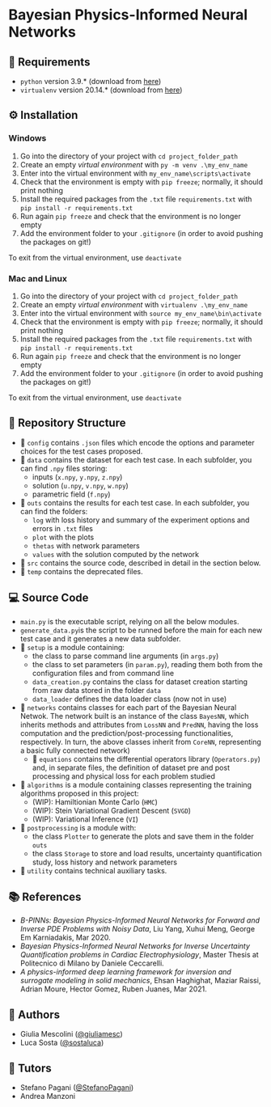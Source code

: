 # Bayesian Physics-Informed Neural Networks

## :pushpin: Requirements
- `python` version 3.9.* (download from [here](https://www.python.org/downloads/))
- `virtualenv` version 20.14.* (download from [here](https://virtualenv.pypa.io/en/latest/installation.html#via-pip))

## :gear: Installation 
### Windows
1. Go into the directory of your project with `cd project_folder_path`
2. Create an empty *virtual environment* with `py -m venv .\my_env_name`
3. Enter into the virtual environment with `my_env_name\scripts\activate`
4. Check that the environment is empty with `pip freeze`; normally, it should print nothing
5. Install the required packages from the `.txt` file `requirements.txt` with `pip install -r requirements.txt`
6. Run again `pip freeze` and check that the environment is no longer empty
7. Add the environment folder to your `.gitignore` (in order to avoid pushing the packages on git!)

To exit from the virtual environment, use `deactivate`
### Mac and Linux
1. Go into the directory of your project with `cd project_folder_path`
2. Create an empty *virtual environment* with `virtualenv .\my_env_name`
3. Enter into the virtual environment with `source my_env_name\bin\activate`
4. Check that the environment is empty with `pip freeze`; normally, it should print nothing
5. Install the required packages from the `.txt` file `requirements.txt` with `pip install -r requirements.txt`
6. Run again `pip freeze` and check that the environment is no longer empty
7. Add the environment folder to your `.gitignore` (in order to avoid pushing the packages on git!)

To exit from the virtual environment, use `deactivate`

## :open_file_folder: Repository Structure

- :file_folder: `config` contains `.json` files which encode the options and parameter choices for the test cases proposed.
- :file_folder: `data` contains the dataset for each test case. In each subfolder, you can find `.npy` files storing:
    - inputs (`x.npy`, `y.npy`, `z.npy`)
    - solution (`u.npy`, `v.npy`, `w.npy`) 
    - parametric field (`f.npy`)
- :file_folder: `outs` contains the results for each test case. In each subfolder, you can find the folders:
    - `log` with loss history and summary of the experiment options and errors in `.txt` files 
    - `plot` with the plots
    - `thetas` with network parameters
    - `values` with the solution computed by the network
- :file_folder: `src` contains the source code, described in detail in the section below.
- :file_folder: `temp` contains the deprecated files.

## :computer: Source Code 
- `main.py` is the executable script, relying on all the below modules.
- `generate_data.py`is the script to be runned before the main for each new test case and it generates a new data subfolder.
- :file_folder: `setup` is a module containing:
    - the class to parse command line arguments (in `args.py`)
    - the class to set parameters (in `param.py`), reading them both from the configuration files and from command line
    - `data_creation.py` contains the class for dataset creation starting from raw data stored in the folder `data`
    - `data_loader` defines the data loader class (now not in use)
- :file_folder: `networks` contains classes for each part of the Bayesian Neural Netwok. 
    The network built is an instance of the class `BayesNN`, which inherits methods and attributes from `LossNN` and `PredNN`, having the loss computation and the prediction/post-processing functionalities, respectively. In turn, the above classes inherit from `CoreNN`, representing a basic fully connected network)
    - :file_folder: `equations` contains the differential operators library (`Operators.py`) and, in separate files, the definition of dataset pre and post processing and physical loss for each problem studied
- :file_folder: `algorithms` is a module containing classes representing the training algorithms proposed in this project:
    - (WIP): Hamiltionian Monte Carlo (`HMC`)
    - (WIP): Stein Variational Gradient Descent (`SVGD`)
    - (WIP): Variational Inference (`VI`)
- :file_folder: `postprocessing` is a module with:
    - the class `Plotter` to generate the plots and save them in the folder `outs`
    - the class `Storage` to store and load results, uncertainty quantification study, loss history and network parameters 
- :file_folder: `utility` contains technical auxiliary tasks.

## :books: References
- *B-PINNs: Bayesian Physics-Informed Neural Networks for Forward and Inverse PDE Problems with Noisy Data*, Liu Yang, Xuhui Meng, George Em Karniadakis, Mar 2020.
- *Bayesian Physics-Informed Neural Networks for Inverse Uncertainty Quantification problems in Cardiac Electrophysiology*, Master Thesis at Politecnico di Milano by Daniele Ceccarelli.
- *A physics-informed deep learning framework for inversion and surrogate modeling in solid mechanics*, Ehsan Haghighat, Maziar Raissi, Adrian Moure, Hector Gomez, Ruben Juanes, Mar 2021.

## :speech_balloon: Authors 
- Giulia Mescolini ([@giuliamesc](https://gitlab.com/giuliamesc)) 
- Luca Sosta ([@sostaluca](https://gitlab.com/sostaluca))
## :thought_balloon: Tutors
- Stefano Pagani ([@StefanoPagani](https://gitlab.com/StefanoPagani))
- Andrea Manzoni


